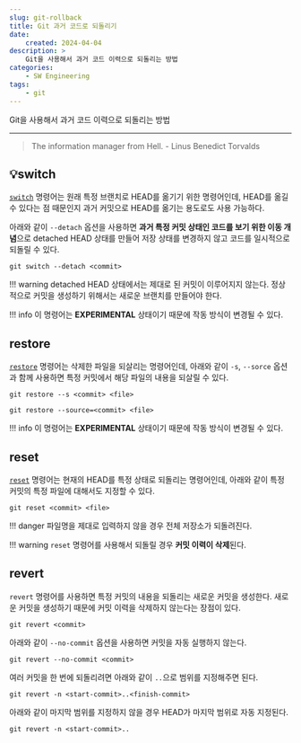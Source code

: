 ```yaml
---
slug: git-rollback
title: Git 과거 코드로 되돌리기
date:
    created: 2024-04-04
description: >
    Git을 사용해서 과거 코드 이력으로 되돌리는 방법
categories:
    - SW Engineering
tags:
    - git
---
```


Git을 사용해서 과거 코드 이력으로 되돌리는 방법  

<!-- more -->

---

> The information manager from Hell. - Linus Benedict Torvalds

## 💡switch

[`switch`](./2022-11-08-git_handling_branch.md/#switch) 명령어는 원래 특정 브랜치로 HEAD를 옮기기 위한 명령어인데, HEAD를 옮길 수 있다는 점 때문인지 과거 커밋으로 HEAD를 옮기는 용도로도 사용 가능하다.  

아래와 같이 `--detach` 옵션을 사용하면 **과거 특정 커밋 상태인 코드를 보기 위한 이동 개념**으로 detached HEAD 상태를 만들어 저장 상태를 변경하지 않고 코드를 일시적으로 되돌릴 수 있다.  

```shell
git switch --detach <commit>
```

!!! warning
    detached HEAD 상태에서는 제대로 된 커밋이 이루어지지 않는다. 정상적으로 커밋을 생성하기 위해서는 새로운 브랜치를 만들어야 한다.  

!!! info
    이 명령어는 **EXPERIMENTAL** 상태이기 때문에 작동 방식이 변경될 수 있다.  

## restore

[`restore`](./2022-01-17-git_tips.md/#restore) 명령어는 삭제한 파일을 되살리는 명령어인데, 아래와 같이 `-s`, `--sorce` 옵션과 함께 사용하면 특정 커밋에서 해당 파일의 내용을 되살릴 수 있다.  

```shell
git restore --s <commit> <file>
```

```shell
git restore --source=<commit> <file>
```

!!! info
    이 명령어는 **EXPERIMENTAL** 상태이기 때문에 작동 방식이 변경될 수 있다.  

## reset

[`reset`](./2022-01-17-git_tips.md/#reset) 명령어는 현재의 HEAD를 특정 상태로 되돌리는 명령어인데, 아래와 같이 특정 커밋의 특정 파일에 대해서도 지정할 수 있다.  

```shell
git reset <commit> <file>
```

!!! danger
    파일명을 제대로 입력하지 않을 경우 전체 저장소가 되돌려진다.  

!!! warning
    `reset` 명령어를 사용해서 되돌릴 경우 **커밋 이력이 삭제**된다.  

## revert

`revert` 명령어를 사용하면 특정 커밋의 내용을 되돌리는 새로운 커밋을 생성한다. 새로운 커밋을 생성하기 때문에 커밋 이력을 삭제하지 않는다는 장점이 있다.  

```shell
git revert <commit>
```

아래와 같이 `--no-commit` 옵션을 사용하면 커밋을 자동 실행하지 않는다.  

```shell
git revert --no-commit <commit>
```

여러 커밋을 한 번에 되돌리려면 아래와 같이 `..`으로 범위를 지정해주면 된다.  

```shell
git revert -n <start-commit>..<finish-commit>
```

아래와 같이 마지막 범위를 지정하지 않을 경우 HEAD가 마지막 범위로 자동 지정된다.  

```shell
git revert -n <start-commit>..
```
